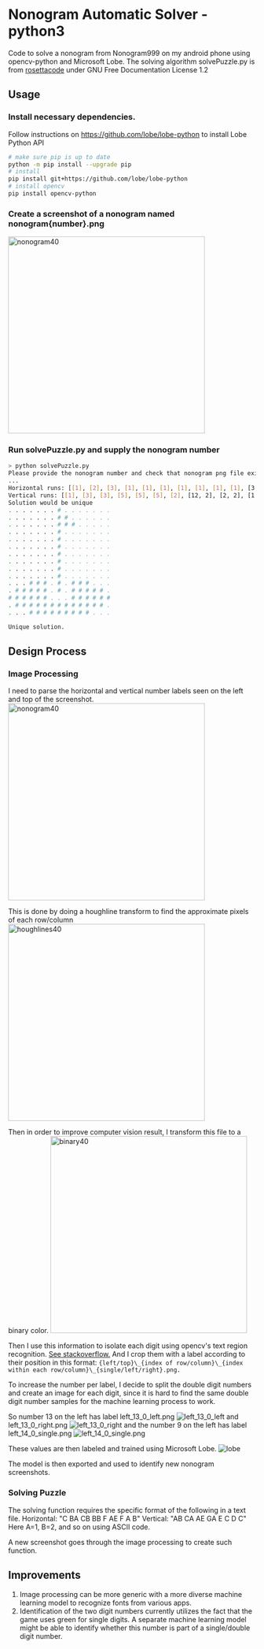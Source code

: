 # Nonogram Automatic Solver - python3
Code to solve a nonogram from Nonogram999 on my android phone using opencv-python and Microsoft Lobe. The solving algorithm solvePuzzle.py is from [rosettacode](https://rosettacode.org/wiki/Nonogram_solver#Python_3) under GNU Free Documentation License 1.2

## Usage
### Install necessary dependencies.
Follow instructions on https://github.com/lobe/lobe-python to install Lobe Python API
```bash
# make sure pip is up to date
python -m pip install --upgrade pip
# install
pip install git+https://github.com/lobe/lobe-python
# install opencv
pip install opencv-python
```
### Create a screenshot of a nonogram named nonogram{number}.png
<img src="nonogram40.png" alt="nonogram40" width="400"/>

### Run solvePuzzle.py and supply the nonogram number
```bash
> python solvePuzzle.py
Please provide the nonogram number and check that nonogram png file exists (i.e. nonogram12.png): 13
...
Horizontal runs: [[1], [2], [3], [1], [1], [1], [1], [1], [1], [1], [3, 1, 3], [5, 1, 5], [6, 6], [13], [9]]
Vertical runs: [[1], [3], [3], [5], [5], [5], [2], [12, 2], [2, 2], [1, 5], [5], [5], [3], [3], [1]]
Solution would be unique
. . . . . . . # . . . . . . .
. . . . . . . # # . . . . . .
. . . . . . . # # # . . . . .
. . . . . . . # . . . . . . .
. . . . . . . # . . . . . . .
. . . . . . . # . . . . . . .
. . . . . . . # . . . . . . .
. . . . . . . # . . . . . . .
. . . . . . . # . . . . . . .
. . . . . . . # . . . . . . .
. . . # # # . # . # # # . . .
. # # # # # . # . # # # # # .
# # # # # # . . . # # # # # #
. # # # # # # # # # # # # # .
. . . # # # # # # # # # . . .

Unique solution.
```

## Design Process
### Image Processing
I need to parse the horizontal and vertical number labels seen on the left and top of the screenshot. 
<img src="nonogram40.png" alt="nonogram40" width="400"/>

This is done by doing a houghline transform to find the approximate pixels of each row/column
<img src="houghlines40.png" alt="houghlines40" width="400"/>

Then in order to improve computer vision result, I transform this file to a binary color.
<img src="binary40.png" alt="binary40" width="400"/>

Then I use this information to isolate each digit using opencv's text region recognition. [See stackoverflow.](https://stackoverflow.com/questions/24385714/detect-text-region-in-image-using-opencvand) And I crop them with a label according to their position in this format: 
```{left/top}\_{index of row/column}\_{index within each row/column}\_{single/left/right}.png. ```

To increase the number per label, I decide to split the double digit numbers and create an image for each digit, since it is hard to find the same double digit number samples for the machine learning process to work. 

So number 13 on the left has label left_13_0_left.png ![left_13_0_left](./40/left_13_0_left.png) and left_13_0_right.png ![left_13_0_right](./40/left_13_0_right.png) and the number 9 on the left has label left_14_0_single.png ![left_14_0_single.png](./40/left_14_0_single.png)

These values are then labeled and trained using Microsoft Lobe.
![lobe](lobe.png)

The model is then exported and used to identify new nonogram screenshots.

### Solving Puzzle
The solving function requires the specific format of the following in a text file.
Horizontal: "C BA CB BB F AE F A B"
Vertical: "AB CA AE GA E C D C"
Here A=1, B=2, and so on using ASCII code.

A new screenshot goes through the image processing to create such function.

## Improvements
1. Image processing can be more generic with a more diverse machine learning model to recognize fonts from various apps.
2. Identification of the two digit numbers currently utilizes the fact that the game uses green for single digits. A separate machine learning model might be able to identify whether this number is part of a single/double digit number.
